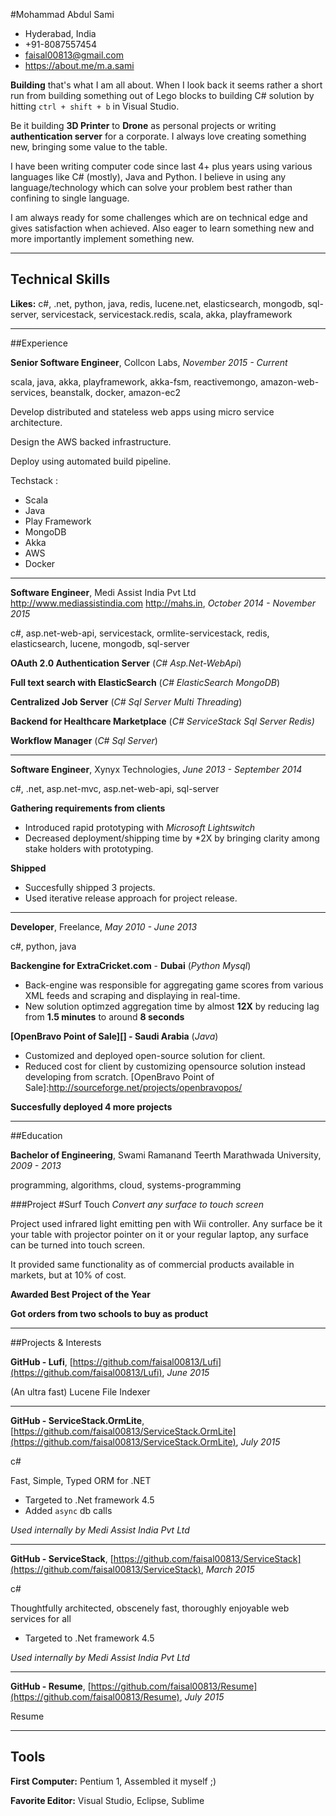 
#Mohammad Abdul Sami
- Hyderabad, India
- +91-8087557454
- faisal00813@gmail.com
- https://about.me/m.a.sami


**Building** that&#39;s what I am all about. When I look back it seems rather a short run from building something out of Lego blocks to building C# solution by hitting `ctrl + shift + b` in Visual Studio.

Be it building **3D Printer** to **Drone** as personal projects or writing **authentication server** for  a corporate. I always love creating something new, bringing some value to the table. 

I have been writing computer code since last 4+ plus years using various languages like C# (mostly), Java and Python. I believe in using any language/technology which can solve your problem best rather than confining to single language.

I am always ready for some challenges which are on technical edge and gives satisfaction when achieved. Also eager to learn something new and more importantly implement something new.

---
## Technical Skills
**Likes:** c#, .net, python, java, redis, lucene.net, elasticsearch, mongodb, sql-server, servicestack, servicestack.redis, scala, akka, playframework

---
##Experience

**Senior Software Engineer**, Collcon Labs, *November 2015 - Current*

scala, java, akka, playframework, akka-fsm, reactivemongo, amazon-web-services, beanstalk, docker, amazon-ec2

Develop distributed and stateless web apps using micro service architecture.

Design the AWS backed infrastructure.

Deploy using automated build pipeline.

Techstack :

+ Scala
+ Java
+ Play Framework
+ MongoDB
+ Akka
+ AWS
+ Docker

---

**Software Engineer**, Medi Assist India Pvt Ltd http://www.mediassistindia.com http://mahs.in, *October 2014 - November 2015*

c#, asp.net-web-api, servicestack, ormlite-servicestack, redis, elasticsearch, lucene, mongodb, sql-server

**OAuth 2.0 Authentication Server** (*C#*  *Asp.Net-WebApi*)

**Full text search with ElasticSearch** (*C#*  *ElasticSearch*  *MongoDB*)

**Centralized Job Server** (*C#*  *Sql Server*  *Multi Threading*)

**Backend for Healthcare Marketplace** (*C#*  *ServiceStack*  *Sql Server*  *Redis)*

**Workflow Manager** (*C#*  *Sql Server*)


---

**Software Engineer**, Xynyx Technologies, *June 2013 - September 2014*

c#, .net, asp.net-mvc, asp.net-web-api, sql-server

**Gathering requirements from clients**

+ Introduced rapid prototyping with *Microsoft Lightswitch*
+ Decreased deployment/shipping time by *2X by bringing clarity among stake holders with prototyping.

**Shipped**
+ Succesfully shipped 3 projects.
+ Used iterative release approach for project release.

---

**Developer**, Freelance, *May 2010 - June 2013*

c#, python, java

**Backengine for ExtraCricket.com** - 
**Dubai** (*Python*  *Mysql*)

+ Back-engine was responsible for aggregating game scores from various XML feeds and scraping and displaying in real-time.
+ New solution optimzed aggregation time by almost **12X** by reducing lag from **1.5 minutes** to around **8 seconds**
 
**[OpenBravo Point of Sale][] - Saudi Arabia** (*Java*)
+ Customized and deployed open-source solution for client.
+ Reduced cost for client by customizing opensource solution instead developing from scratch.
[OpenBravo Point of Sale]:http://sourceforge.net/projects/openbravopos/

**Succesfully deployed 4 more projects**

---

##Education

**Bachelor of Engineering**, Swami Ramanand Teerth Marathwada University, *2009 - 2013*

programming, algorithms, cloud, systems-programming

###Project
#Surf Touch
*Convert any surface to touch screen*

Project used infrared light emitting pen with Wii controller. Any surface be it your table with projector pointer on it or your regular laptop, any surface can be turned into touch screen.

It provided same functionality as of commercial products available in markets, but at 10% of cost.


**Awarded Best Project of the Year**

**Got orders from two schools to buy as product**

---


##Projects &amp; Interests

**GitHub - Lufi**, [https://github.com/faisal00813/Lufi](https://github.com/faisal00813/Lufi), *June 2015*


(An ultra fast) Lucene File Indexer
  


---

**GitHub - ServiceStack.OrmLite**, [https://github.com/faisal00813/ServiceStack.OrmLite](https://github.com/faisal00813/ServiceStack.OrmLite), *July 2015*

c#

Fast, Simple, Typed ORM for .NET
  
+ Targeted to .Net framework 4.5
+ Added `async` db calls 

*Used internally by Medi Assist India Pvt Ltd*

---

**GitHub - ServiceStack**, [https://github.com/faisal00813/ServiceStack](https://github.com/faisal00813/ServiceStack), *March 2015*

c#

Thoughtfully architected, obscenely fast, thoroughly enjoyable web services for all
  
+ Targeted to .Net framework 4.5

*Used internally by Medi Assist India Pvt Ltd*

---

**GitHub - Resume**, [https://github.com/faisal00813/Resume](https://github.com/faisal00813/Resume), *July 2015*


Resume
  


---



## Tools
**First Computer:** Pentium 1, Assembled it myself ;)

**Favorite Editor:** Visual Studio, Eclipse, Sublime
